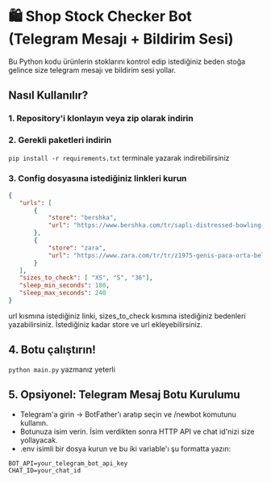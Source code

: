 # 🛍️ Shop Stock Checker Bot (Telegram Mesajı + Bildirim Sesi)

Bu Python kodu ürünlerin stoklarını kontrol edip istediğiniz beden stoğa gelince size telegram mesajı ve bildirim sesi yollar.

## Nasıl Kullanılır?

### 1. Repository'i klonlayın veya zip olarak indirin

### 2. Gerekli paketleri indirin
`pip install -r requirements.txt` terminale yazarak indirebilirsiniz

### 3. Config dosyasına istediğiniz linkleri kurun
 ```json
{
    "urls": [
        {
            "store": "bershka",
            "url": "https://www.bershka.com/tr/saplı-distressed-bowling-çanta-c0p177309999.html?colorId=742"
        },
        {
            "store": "zara",
            "url": "https://www.zara.com/tr/tr/z1975-genis-paca-orta-bel-yan-dikisli-jean-p06164103.html?v1=441123665"
        }
    ],
    "sizes_to_check": [ "XS", "S", "36"],
    "sleep_min_seconds": 180,  
    "sleep_max_seconds": 240
}
```
url kısmına istediğiniz linki, sizes_to_check kısmına istediğiniz bedenleri yazabilirsiniz. İstediğiniz kadar store ve url ekleyebilirsiniz. 

## 4. Botu çalıştırın!
`python main.py` yazmanız yeterli

## 5. Opsiyonel: Telegram Mesaj Botu Kurulumu
+ Telegram'a girin -> BotFather'ı aratıp seçin ve /newbot komutunu kullanın.
+ Botunuza isim verin. İsim verdikten sonra HTTP API ve chat id'nizi size yollayacak.
+ .env isimli bir dosya kurun ve bu iki variable'ı şu formatta yazın:
```env
BOT_API=your_telegram_bot_api_key
CHAT_ID=your_chat_id
``` 

